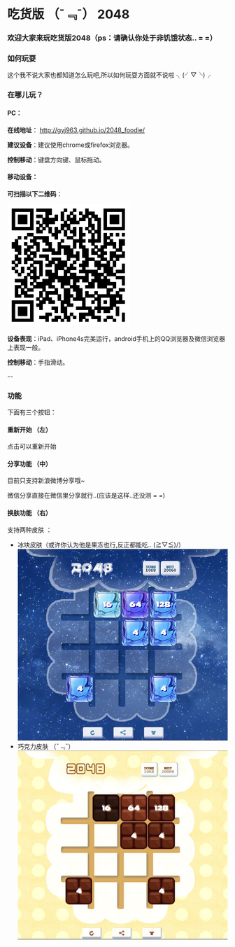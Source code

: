 #	吃货版 （¯﹃¯） 2048 
###	欢迎大家来玩吃货版2048（ps：请确认你处于非饥饿状态.. = =）

###	如何玩耍
这个我不说大家也都知道怎么玩吧,所以如何玩耍方面就不说啦 ╮(╯▽╰)╭

###	在哪儿玩？

####	PC：
**在线地址**：
http://gyj963.github.io/2048_foodie/

**建议设备**：建议使用chrome或firefox浏览器。

**控制移动**：键盘方向键、鼠标拖动。  



####	移动设备：

**可扫描以下二维码**：


![iceSkin](mdImg/qrcode.png)

**设备表现**：iPad、iPhone4s完美运行，android手机上的QQ浏览器及微信浏览器上表现一般。

**控制移动**：手指滑动。

--
###	功能
   
下面有三个按钮：
####	重新开始 （左）   
点击可以重新开始
####	分享功能 （中）  
目前只支持新浪微博分享哦~ 

微信分享直接在微信里分享就行..(应该是这样..还没测 = =)
####	换肤功能 （右）
支持两种皮肤 ：

*	冰块皮肤（或许你认为他是果冻也行,反正都能吃.. \(≧▽≦)/）
![iceSkin](mdImg/iceSkin.jpg)
*	巧克力皮肤 （¯﹃¯）
![candySkin](mdImg/candySkin.jpg)
 

